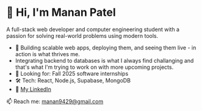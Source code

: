 # 👋 Hi, I'm Manan Patel
A full-stack web developer and computer engineering student with a passion for solving real-world problems using modern tools.

- 🔨 Building scalable web apps, deploying them, and seeing them live - in action is what thrives me. 
-   Integrating backend to databases is what I always find challanging and that's what I'm trying to work on with more upcoming projects.
- 💼 Looking for: Fall 2025 software internships
- 🛠️ Tech: React, Node.js, Supabase, MongoDB
- 🔗 [My LinkedIn](https://www.linkedin.com/in/mananpatel182)

📫 Reach me: manan9429@gmail.com

